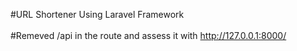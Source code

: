 #URL Shortener Using Laravel Framework
<br/>
<br/>
#Remeved /api in the route and assess it with http://127.0.0.1:8000/

